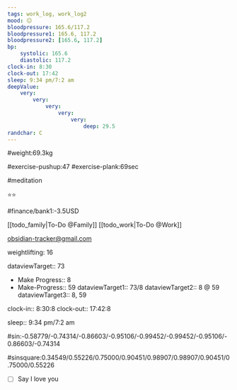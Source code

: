 ```yaml
---
tags: work_log, work_log2
mood: 😐
bloodpressure: 165.6/117.2
bloodpressure1: 165.6, 117.2
bloodpressure2: [165.6, 117.2]
bp:
    systolic: 165.6
    diastolic: 117.2
clock-in: 8:30
clock-out: 17:42
sleep: 9:34 pm/7:2 am
deepValue: 
    very: 
        very: 
            very: 
                very: 
                    very: 
                        deep: 29.5
randchar: C
---
```


#weight:69.3kg

#exercise-pushup:47
#exercise-plank:69sec

#meditation

⭐⭐


#finance/bank1:-3.5USD

[[todo_family|To-Do @Family]]
[[todo_work|To-Do @Work]]

obsidian-tracker@gmail.com

weightlifting: 16

dataviewTarget:: 73
- Make Progress:: 8
- Make-Progress:: 59
dataviewTarget1:: 73/8
dataviewTarget2:: 8 @ 59
dataviewTarget3:: 8, 59

clock-in:: 8:30:8
clock-out:: 17:42:8

sleep:: 9:34 pm/7:2 am

#sin:-0.58779/-0.74314/-0.86603/-0.95106/-0.99452/-0.99452/-0.95106/-0.86603/-0.74314

#sinsquare:0.34549/0.55226/0.75000/0.90451/0.98907/0.98907/0.90451/0.75000/0.55226

- [ ] Say I love you

